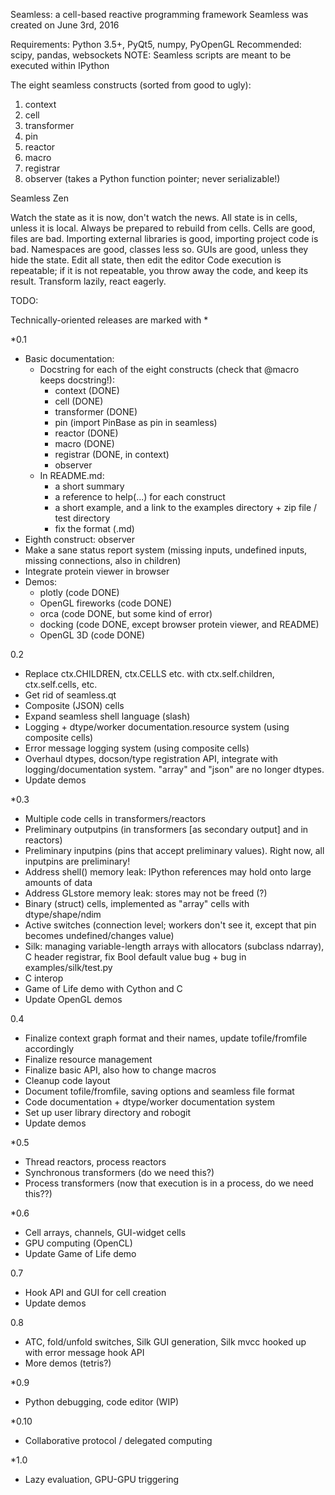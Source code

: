 Seamless: a cell-based reactive programming framework
Seamless was created on June 3rd, 2016

Requirements: Python 3.5+, PyQt5, numpy, PyOpenGL
Recommended: scipy, pandas, websockets
NOTE: Seamless scripts are meant to be executed within IPython

The eight seamless constructs (sorted from good to ugly):
1. context
2. cell
3. transformer
4. pin
5. reactor
6. macro
7. registrar
8. observer (takes a Python function pointer; never serializable!)

Seamless Zen

Watch the state as it is now, don't watch the news.
All state is in cells, unless it is local.
Always be prepared to rebuild from cells.
Cells are good, files are bad.
Importing external libraries is good, importing project code is bad.
Namespaces are good, classes less so.
GUIs are good, unless they hide the state.
Edit all state, then edit the editor
Code execution is repeatable; if it is not repeatable, you throw away the code, and keep its result.
Transform lazily, react eagerly.


TODO:

Technically-oriented releases are marked with *

*0.1
- Basic documentation:
  - Docstring for each of the eight constructs (check that @macro keeps docstring!):
    - context (DONE)
    - cell (DONE)
    - transformer (DONE)
    - pin (import PinBase as pin in seamless)
    - reactor (DONE)
    - macro (DONE)
    - registrar (DONE, in context)
    - observer
  - In README.md:
    - a short summary
    - a reference to help(...) for each construct
    - a short example, and a link to the examples directory + zip file / test directory
    - fix the format (.md)
- Eighth construct: observer
- Make a sane status report system (missing inputs, undefined inputs, missing connections, also in children)
- Integrate protein viewer in browser
- Demos:
    - plotly (code DONE)
    - OpenGL fireworks (code DONE)
    - orca (code DONE, but some kind of error)
    - docking (code DONE, except browser protein viewer, and README)
    - OpenGL 3D (code DONE)

0.2
- Replace ctx.CHILDREN, ctx.CELLS etc. with ctx.self.children, ctx.self.cells, etc.
- Get rid of seamless.qt
- Composite (JSON) cells
- Expand seamless shell language (slash)
- Logging + dtype/worker documentation.resource system (using composite cells)
- Error message logging system (using composite cells)
- Overhaul dtypes, docson/type registration API, integrate with logging/documentation system. "array" and "json" are no longer dtypes.
- Update demos

*0.3
- Multiple code cells in transformers/reactors
- Preliminary outputpins (in transformers [as secondary output] and in reactors)
- Preliminary inputpins (pins that accept preliminary values). Right now, all inputpins are preliminary!
- Address shell() memory leak: IPython references may hold onto large amounts of data
- Address GLstore memory leak: stores may not be freed (?)
- Binary (struct) cells, implemented as "array" cells with dtype/shape/ndim
- Active switches (connection level; workers don't see it, except that pin becomes undefined/changes value)
- Silk: managing variable-length arrays with allocators (subclass ndarray), C header registrar, fix Bool default value bug + bug in examples/silk/test.py
- C interop
- Game of Life demo with Cython and C
- Update OpenGL demos

0.4
- Finalize context graph format and their names, update tofile/fromfile accordingly
- Finalize resource management
- Finalize basic API, also how to change macros
- Cleanup code layout
- Document tofile/fromfile, saving options and seamless file format
- Code documentation + dtype/worker documentation system
- Set up user library directory and robogit
- Update demos

*0.5
- Thread reactors, process reactors
- Synchronous transformers (do we need this?)
- Process transformers (now that execution is in a process, do we need this??)

*0.6
- Cell arrays, channels, GUI-widget cells
- GPU computing (OpenCL)
- Update Game of Life demo

0.7
- Hook API and GUI for cell creation
- Update demos

0.8
- ATC, fold/unfold switches, Silk GUI generation, Silk mvcc hooked up with error message hook API
- More demos (tetris?)

*0.9
- Python debugging, code editor (WIP)

*0.10
- Collaborative protocol / delegated computing

*1.0
- Lazy evaluation, GPU-GPU triggering

